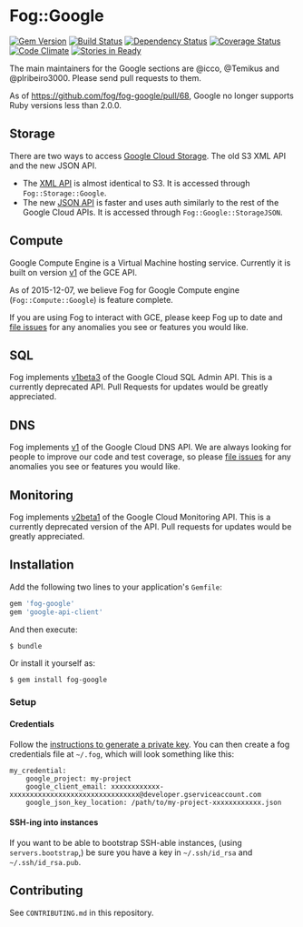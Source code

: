 # Fog::Google

[![Gem Version](https://badge.fury.io/rb/fog-google.svg)](http://badge.fury.io/rb/fog-google) [![Build Status](https://travis-ci.org/fog/fog-google.svg?branch=master)](https://travis-ci.org/fog/fog-google) [![Dependency Status](https://gemnasium.com/fog/fog-google.svg)](https://gemnasium.com/fog/fog-google) [![Coverage Status](https://img.shields.io/coveralls/fog/fog-google.svg)](https://coveralls.io/r/fog/fog-google) [![Code Climate](https://codeclimate.com/github/fog/fog-google.png)](https://codeclimate.com/github/fog/fog-google) [![Stories in Ready](https://badge.waffle.io/fog/fog-google.png?label=ready&title=Ready)](https://waffle.io/fog/fog-google)

The main maintainers for the Google sections are @icco, @Temikus and @plribeiro3000. Please send pull requests to them.

As of https://github.com/fog/fog-google/pull/68, Google no longer supports Ruby versions less than 2.0.0.

## Storage

There are two ways to access [Google Cloud Storage](https://cloud.google.com/storage/). The old S3 XML API and the new JSON API.

 * The [XML API](https://developers.google.com/storage/docs/xml-api-overview) is almost identical to S3. It is accessed through `Fog::Storage::Google`.
 * The new [JSON API](https://developers.google.com/storage/docs/json_api/) is faster and uses auth similarly to the rest of the Google Cloud APIs. It is accessed through `Fog::Google::StorageJSON`.

## Compute

Google Compute Engine is a Virtual Machine hosting service. Currently it is built on version [v1](https://developers.google.com/compute/docs/reference/v1/) of the GCE API.

As of 2015-12-07, we believe Fog for Google Compute engine (`Fog::Compute::Google`) is feature complete.

If you are using Fog to interact with GCE, please keep Fog up to date and [file issues](https://github.com/fog/fog-google/issues) for any anomalies you see or features you would like.

## SQL

Fog implements [v1beta3](https://cloud.google.com/sql/docs/admin-api/v1beta3/) of the Google Cloud SQL Admin API. This is a currently deprecated API. Pull Requests for updates would be greatly appreciated.

## DNS

Fog implements [v1](https://cloud.google.com/dns/api/v1/) of the Google Cloud DNS API. We are always looking for people to improve our code and test coverage, so please [file issues](https://github.com/fog/fog-google/issues) for any anomalies you see or features you would like.

## Monitoring

Fog implements [v2beta1](https://cloud.google.com/monitoring/v2beta2/) of the Google Cloud Monitoring API. This is a currently deprecated version of the API. Pull requests for updates would be greatly appreciated.

## Installation

Add the following two lines to your application's `Gemfile`:

```ruby
gem 'fog-google'
gem 'google-api-client'
```

And then execute:

```shell
$ bundle
```

Or install it yourself as:

```shell
$ gem install fog-google
```

### Setup

#### Credentials

Follow the [instructions to generate a private key](https://cloud.google.com/storage/docs/authentication#generating-a-private-key).  You can then create a fog credentials file at `~/.fog`, which will look something like this:

```
my_credential:
    google_project: my-project
    google_client_email: xxxxxxxxxxxx-xxxxxxxxxxxxxxxxxxxxxxxxxxxxxxxx@developer.gserviceaccount.com
    google_json_key_location: /path/to/my-project-xxxxxxxxxxxx.json
```

#### SSH-ing into instances

If you want to be able to bootstrap SSH-able instances, (using `servers.bootstrap`,) be sure you have a key in `~/.ssh/id_rsa` and `~/.ssh/id_rsa.pub`.

## Contributing

See `CONTRIBUTING.md` in this repository.
